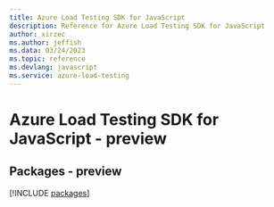 ```yaml
---
title: Azure Load Testing SDK for JavaScript
description: Reference for Azure Load Testing SDK for JavaScript
author: xirzec
ms.author: jeffish
ms.data: 03/24/2023
ms.topic: reference
ms.devlang: javascript
ms.service: azure-load-testing
---
```

# Azure Load Testing SDK for JavaScript - preview
## Packages - preview
[!INCLUDE [packages](load-testing-index.md)]
